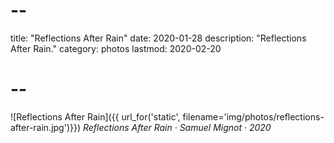 # --
title: "Reflections After Rain"
date: 2020-01-28
description: "Reflections After Rain."
category: photos
lastmod: 2020-02-20
# --

![Reflections After Rain]({{ url_for('static', filename='img/photos/reflections-after-rain.jpg')}})
*Reflections After Rain · Samuel Mignot · 2020*
